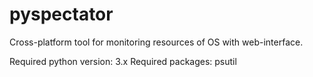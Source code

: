 pyspectator
===========

Cross-platform tool for monitoring resources of OS with web-interface.

Required python version: 3.x
Required packages: psutil

